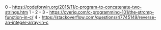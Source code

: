 0 - https://codeforwin.org/2015/11/c-program-to-concatenate-two-strings.htm
1 -
2 -
3 - https://overiq.com/c-programming-101/the-strcmp-function-in-c/
4 - https://stackoverflow.com/questions/47745149/reverse-an-integer-array-in-c
